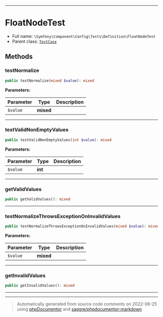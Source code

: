 ***

# FloatNodeTest





* Full name: `\Symfony\Component\Config\Tests\Definition\FloatNodeTest`
* Parent class: [`TestCase`](../../../../../PHPUnit/Framework/TestCase.md)




## Methods


### testNormalize



```php
public testNormalize(mixed $value): mixed
```








**Parameters:**

| Parameter | Type | Description |
|-----------|------|-------------|
| `$value` | **mixed** |  |




***

### testValidNonEmptyValues



```php
public testValidNonEmptyValues(int $value): mixed
```








**Parameters:**

| Parameter | Type | Description |
|-----------|------|-------------|
| `$value` | **int** |  |




***

### getValidValues



```php
public getValidValues(): mixed
```











***

### testNormalizeThrowsExceptionOnInvalidValues



```php
public testNormalizeThrowsExceptionOnInvalidValues(mixed $value): mixed
```








**Parameters:**

| Parameter | Type | Description |
|-----------|------|-------------|
| `$value` | **mixed** |  |




***

### getInvalidValues



```php
public getInvalidValues(): mixed
```











***


***
> Automatically generated from source code comments on 2022-06-25 using [phpDocumentor](http://www.phpdoc.org/) and [saggre/phpdocumentor-markdown](https://github.com/Saggre/phpDocumentor-markdown)

